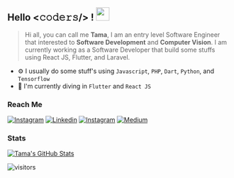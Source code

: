 ## Hello <𝚌𝚘𝚍𝚎𝚛𝚜/> ! <img src="https://emojis.slackmojis.com/emojis/images/1531849430/4246/blob-sunglasses.gif?1531849430" width="30"/> 

> Hi all, you can call me **Tama**, I am an entry level Software Engineer that interested to **Software Development** and **Computer Vision**. I am currently working as a Software Developer that build some stuffs using React JS, Flutter, and Laravel.

- ⚙️ I usually do some stuff's using `Javascript`, `PHP`, `Dart`, `Python`, and `Tensorflow`
- 🌱 I'm currently diving in `Flutter` and `React JS` 

### Reach Me
[![Instagram](https://img.shields.io/badge/-@pratamays-E10098?style=flat-square&labelColor=gray&logo=instagram&logoColor=white&link=https://instagram.com/pratamays/)](https://instagram.com/pratamays/)
[![Linkedin](https://img.shields.io/badge/-pratamays-blue?style=flat-square&labelColor=gray&logo=Linkedin&logoColor=white&link=https://www.linkedin.com/in/pratamays/)](https://www.linkedin.com/in/pratamays/)
[![Instagram](https://img.shields.io/badge/-evanezent.my.id-2bbc8a?style=flat-square&labelColor=gray&logo=internet-explorer&logoColor=white&link=https://evanezent.my.id/)](https://evanezent.my.id/)
[![Medium](https://img.shields.io/badge/-pratamays-000000?style=flat-square&labelColor=gray&logo=medium&logoColor=white&link=https://pratamays.medium.com/)](https://pratamays.medium.com/)

### Stats
<a href="https://github.com/evanezent/evanezent">
  <img align="center" src="https://github-readme-stats.vercel.app/api?username=evanezent&show_icons=true&line_height=27&count_private=true&title_color=ffffff&text_color=c9cacc&icon_color=2bbc8a&bg_color=1d1f21" alt="Tama's GitHub Stats" />
</a>

![visitors](https://visitor-badge.laobi.icu/badge?page_id=evanezent.evanezent&bg_color=1d1f21)
